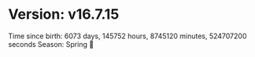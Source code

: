 # Version: v16.7.15
Time since birth: 6073 days, 145752 hours, 8745120 minutes, 524707200 seconds
Season: Spring 🌸
